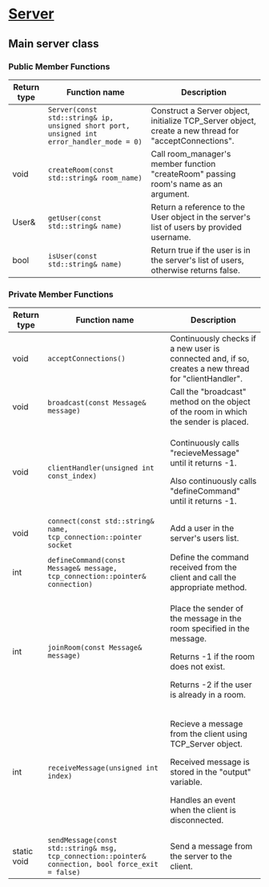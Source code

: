# [Server](https://github.com/DangeL187/DCSL/blob/main/include/Server/Server.h)
## Main server class

### Public Member Functions
| Return type | Function name | Description |
| ----------- | ------------- | ----------- |
| | `Server(const std::string& ip, unsigned short port, unsigned int error_handler_mode = 0)` | Construct a Server object, initialize TCP_Server object, create a new thread for "acceptConnections". | 
| void | `createRoom(const std::string& room_name)` | Call room_manager's member function "createRoom" passing room's name as an argument. |
| User& | `getUser(const std::string& name)` | Return a reference to the User object in the server's list of users by provided username. |
| bool | `isUser(const std::string& name)` | Return true if the user is in the server's list of users, otherwise returns false. |

### Private Member Functions
| Return type | Function name | Description |
| ----------- | ------------- | ----------- |
| void | `acceptConnections()` | Continuously checks if a new user is connected and, if so, creates a new thread for "clientHandler". |
| void | `broadcast(const Message& message)` | Сall the "broadcast" method on the object of the room in which the sender is placed. |
| void | `clientHandler(unsigned int const_index)` | <p>Continuously calls "recieveMessage" until it returns -1.</p> <p>Also continuously calls "defineCommand" until it returns -1.</p> |
| void | `connect(const std::string& name, tcp_connection::pointer socket` | Add a user in the server's users list. |
| int | `defineCommand(const Message& message, tcp_connection::pointer& connection)` | Define the command received from the client and call the appropriate method. |
| int | `joinRoom(const Message& message)` | <p>Place the sender of the message in the room specified in the message.</p> <p>Returns -1 if the room does not exist.</p> <p>Returns -2 if the user is already in a room.</p> |
| int | `receiveMessage(unsigned int index)` | <p>Recieve a message from the client using TCP_Server object.</p> <p>Received message is stored in the "output" variable.</p> <p>Handles an event when the client is disconnected.</p> |
| static void| `sendMessage(const std::string& msg, tcp_connection::pointer& connection, bool force_exit = false)` | Send a message from the server to the client. |
